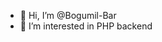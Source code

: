 - 👋 Hi, I’m @Bogumil-Bar
- 👀 I’m interested in PHP backend



<!---
Bogumil-Bar/Bogumil-Bar is a ✨ special ✨ repository because its `README.md` (this file) appears on your GitHub profile.
You can click the Preview link to take a look at your changes.
--->

